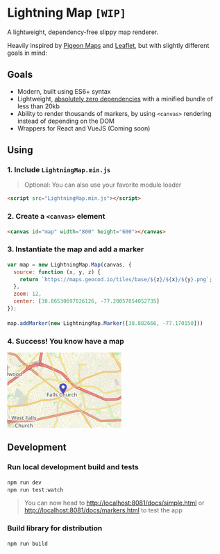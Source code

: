 # Lightning Map `[WIP]`

A lightweight, dependency-free slippy map renderer.

Heavily inspired by [Pigeon Maps](https://github.com/mariusandra/pigeon-maps) and [Leaflet](https://leafletjs.com), but with slightly different goals in mind:

## Goals

* Modern, built using ES6+ syntax
* Lightweight, [absolutely zero dependencies](https://github.com/Geocodio/lightning-map/blob/master/package.json#L28) with a minified bundle of less than 20kb
* Ability to render thousands of markers, by using `<canvas>` rendering instead of depending on the DOM
* Wrappers for React and VueJS (Coming soon)

## Using

### 1. Include `LightningMap.min.js`

> Optional: You can also use your favorite module loader

```html
<script src="LightningMap.min.js"></script>
```

### 2. Create a `<canvas>` element

```html
<canvas id="map" width="800" height="600"></canvas>
```

### 3. Instantiate the map and add a marker

```javascript
var map = new LightningMap.Map(canvas, {
  source: function (x, y, z) {
    return `https://maps.geocod.io/tiles/base/${z}/${x}/${y}.png`;
  },
  zoom: 12,
  center: [38.86530697026126, -77.20057854052735]
});

map.addMarker(new LightningMap.Marker([38.882666, -77.170150]))
```

### 4. Success! You know have a map

![Example](docs/screenshots/marker-single.png)

## Development

### Run local development build and tests

```bash
npm run dev
npm run test:watch
```

> You can now head to [http://localhost:8081/docs/simple.html](http://localhost:8081/docs/simple.html) or [http://localhost:8081/docs/markers.html](http://localhost:8081/docs/markers.html) to test the app

### Build library for distribution

```bash
npm run build
```
